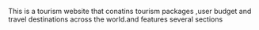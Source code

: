 This is a tourism website that conatins tourism packages ,user budget and travel destinations across the world.and features several sections 
